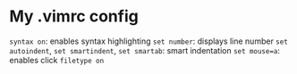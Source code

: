 # My .vimrc config

`syntax on`: enables syntax highlighting
`set number`: displays line number
`set autoindent`, `set smartindent`, `set smartab`: smart indentation
`set mouse=a`: enables click
`filetype on`
